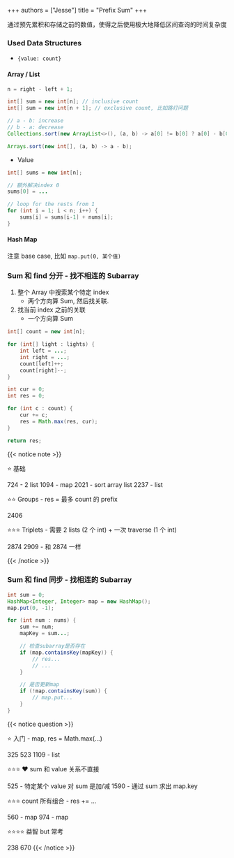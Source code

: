 +++
authors = ["Jesse"]
title = "Prefix Sum"
+++

通过预先累积和存储之前的数值，使得之后使用极大地降低区间查询的时间复杂度

### Used Data Structures

- `{value: count}`

#### Array / List

```java
n = right - left + 1;

int[] sum = new int[n]; // inclusive count
int[] sum = new int[n + 1]; // exclusive count, 比如路灯问题

```

```java
// a - b: increase
// b - a: decrease
Collections.sort(new ArrayList<>(), (a, b) -> a[0] != b[0] ? a[0] - b[0] : a[1] - b[1]);

Arrays.sort(new int[], (a, b) -> a - b);
```

- Value

```java
int[] sums = new int[n];

// 额外解决index 0
sums[0] = ...

// loop for the rests from 1
for (int i = 1; i < n; i++) {
    sums[i] = sums[i-1] + nums[i];
}
```

#### Hash Map

注意 base case, 比如 `map.put(0, 某个值)`

### Sum 和 find 分开 - 找不相连的 Subarray

1. 整个 Array 中搜索某个特定 index
   - 两个方向算 Sum, 然后找关联.
2. 找当前 index 之前的关联
   - 一个方向算 Sum

```java
int[] count = new int[n];

for (int[] light : lights) {
    int left = ...;
    int right = ...;
    count[left]++;
    count[right]--;
}

int cur = 0;
int res = 0;

for (int c : count) {
    cur += c;
    res = Math.max(res, cur);
}

return res;
```

{{< notice note >}}

⭐️ 基础

724 - 2 list
1094 - map
2021 - sort array list
2237 - list

⭐️⭐️ Groups - res = 最多 count 的 prefix

2406

⭐️⭐️⭐️ Triplets - 需要 2 lists (2 个 int) + 一次 traverse (1 个 int)

2874
2909 - 和 2874 一样

{{< /notice >}}

### Sum 和 find 同步 - 找相连的 Subarray

```JAVA
int sum = 0;
HashMap<Integer, Integer> map = new HashMap();
map.put(0, -1);

for (int num : nums) {
    sum += num;
    mapKey = sum...;

    // 检查subarray是否存在
    if (map.containsKey(mapKey)) {
        // res...
        // ...
    }

    // 是否更新map
    if (!map.containsKey(sum)) {
        // map.put...
    }
}
```

{{< notice question >}}

⭐️ 入门 - map, res = Math.max(...)

325
523
1109 - list

⭐️⭐️⭐️ ❤️ sum 和 value 关系不直接

525 - 特定某个 value 对 sum 是加/减
1590 - 通过 sum 求出 map.key

⭐️⭐️⭐️ count 所有组合 - res += ...

560 - map
974 - map

⭐️⭐️⭐️⭐️ 益智 but 常考

238
670
{{< /notice >}}
